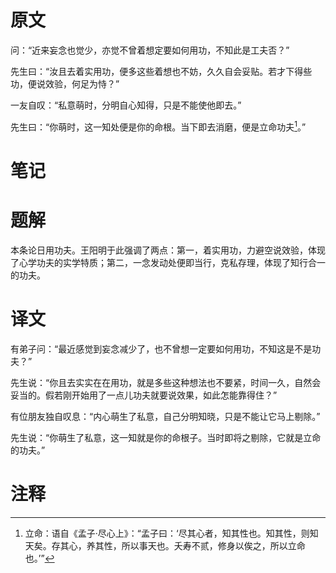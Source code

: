 # 原文
问：“近来妄念也觉少，亦觉不曾着想定要如何用功，不知此是工夫否？”

先生曰：“汝且去着实用功，便多这些着想也不妨，久久自会妥贴。若才下得些功，便说效验，何足为恃？”

一友自叹：“私意萌时，分明自心知得，只是不能使他即去。”

先生曰：“你萌时，这一知处便是你的命根。当下即去消磨，便是立命功夫[^1]。”
# 笔记

# 题解
本条论日用功夫。王阳明于此强调了两点：第一，着实用功，力避空说效验，体现了心学功夫的实学特质；第二，一念发动处便即当行，克私存理，体现了知行合一的功夫。
# 译文
有弟子问：“最近感觉到妄念减少了，也不曾想一定要如何用功，不知这是不是功夫？”

先生说：“你且去实实在在用功，就是多些这种想法也不要紧，时间一久，自然会妥当的。假若刚开始用了一点儿功夫就要说效果，如此怎能靠得住？”

有位朋友独自叹息：“内心萌生了私意，自己分明知晓，只是不能让它马上剔除。”

先生说：“你萌生了私意，这一知就是你的命根子。当时即将之剔除，它就是立命的功夫。”
# 注释

[^1]: 立命：语自《孟子·尽心上》：“孟子曰：‘尽其心者，知其性也。知其性，则知天矣。存其心，养其性，所以事天也。夭寿不贰，修身以俟之，所以立命也。’”